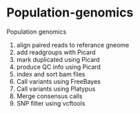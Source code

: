 # Population-genomics
Population genomics
  1. align paired reads to referance gneome
  2. add readgroups with Picard
  3. mark duplicated using Picard
  4. produce QC info using Picard
  5. index and sort bam files
  6. Call variants using FreeBayes
  7. Call variants using Platypus
  8. Merge consensus calls
  9. SNP filter using vcftools

